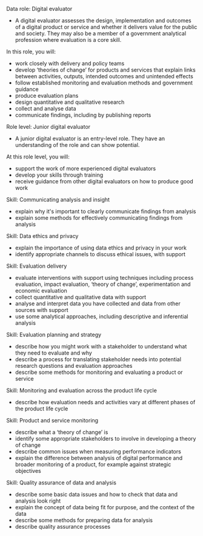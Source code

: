 Data role: Digital evaluator
- A digital evaluator assesses the design, implementation and outcomes of a digital product or service and whether it delivers value for the public and society. They may also be a member of a government analytical profession where evaluation is a core skill.

In this role, you will:
- work closely with delivery and policy teams
- develop ‘theories of change’ for products and services that explain links between activities, outputs, intended outcomes and unintended effects
- follow established monitoring and evaluation methods and government guidance
- produce evaluation plans
- design quantitative and qualitative research
- collect and analyse data
- communicate findings, including by publishing reports

Role level: Junior digital evaluator
- A junior digital evaluator is an entry-level role. They have an understanding of the role and can show potential.

At this role level, you will:
- support the work of more experienced digital evaluators
- develop your skills through training
- receive guidance from other digital evaluators on how to produce good work

Skill: Communicating analysis and insight
- explain why it's important to clearly communicate findings from analysis
- explain some methods for effectively communicating findings from analysis

Skill: Data ethics and privacy
- explain the importance of using data ethics and privacy in your work
- identify appropriate channels to discuss ethical issues, with support

Skill: Evaluation delivery
- evaluate interventions with support using techniques including process evaluation, impact evaluation, ‘theory of change’, experimentation and economic evaluation
- collect quantitative and qualitative data with support
- analyse and interpret data you have collected and data from other sources with support
- use some analytical approaches, including descriptive and inferential analysis

Skill: Evaluation planning and strategy
- describe how you might work with a stakeholder to understand what they need to evaluate and why
- describe a process for translating stakeholder needs into potential research questions and evaluation approaches
- describe some methods for monitoring and evaluating a product or service

Skill: Monitoring and evaluation across the product life cycle
- describe how evaluation needs and activities vary at different phases of the product life cycle

Skill: Product and service monitoring
- describe what a ‘theory of change’ is
- identify some appropriate stakeholders to involve in developing a theory of change
- describe common issues when measuring performance indicators
- explain the difference between analysis of digital performance and broader monitoring of a product, for example against strategic objectives

Skill: Quality assurance of data and analysis
- describe some basic data issues and how to check that data and analysis look right
- explain the concept of data being fit for purpose, and the context of the data
- describe some methods for preparing data for analysis
- describe quality assurance processes
